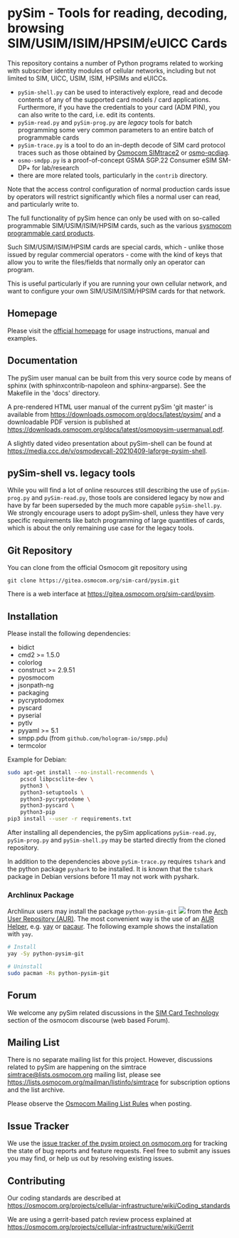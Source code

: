 pySim - Tools for reading, decoding, browsing SIM/USIM/ISIM/HPSIM/eUICC Cards
=============================================================================

This repository contains a number of Python programs related to working with
subscriber identity modules of cellular networks, including but not limited
to SIM, UICC, USIM, ISIM, HPSIMs and eUICCs.

* `pySim-shell.py` can be used to interactively explore, read and decode contents
  of any of the supported card models / card applications.  Furthermore, if
  you have the credentials to your card (ADM PIN), you can also write to the card,
  i.e. edit its contents.
* `pySim-read.py` and `pySim-prog.py` are _legacy_ tools for batch programming
  some very common parameters to an entire batch of programmable cards
* `pySim-trace.py` is a tool to do an in-depth decode of SIM card protocol traces
  such as those obtained by [Osmocom SIMtrace2](https://osmocom.org/projects/simtrace2/wiki)
  or [osmo-qcdiag](https://osmocom.org/projects/osmo-qcdiag/wiki).
* `osmo-smdpp.py` is a proof-of-concept GSMA SGP.22 Consumer eSIM SM-DP+ for lab/research
* there are more related tools, particularly in the `contrib` directory.

Note that the access control configuration of normal production cards
issue by operators will restrict significantly which files a normal
user can read, and particularly write to.

The full functionality of pySim hence can only be used with on so-called
programmable SIM/USIM/ISIM/HPSIM cards, such as the various
[sysmocom programmable card products](https://shop.sysmocom.de/SIM/).

Such SIM/USIM/ISIM/HPSIM cards are special cards, which - unlike those
issued by regular commercial operators - come with the kind of keys that
allow you to write the files/fields that normally only an operator can
program.

This is useful particularly if you are running your own cellular
network, and want to configure your own SIM/USIM/ISIM/HPSIM cards for
that network.


Homepage
--------

Please visit the [official homepage](https://osmocom.org/projects/pysim/wiki)
for usage instructions, manual and examples.


Documentation
-------------

The pySim user manual can be built from this very source code by means
of sphinx (with sphinxcontrib-napoleon and sphinx-argparse).  See the
Makefile in the 'docs' directory.

A pre-rendered HTML user manual of the current pySim 'git master' is
available from <https://downloads.osmocom.org/docs/latest/pysim/> and
a downloadable PDF version is published at
<https://downloads.osmocom.org/docs/latest/osmopysim-usermanual.pdf>.

A slightly dated video presentation about pySim-shell can be found at
<https://media.ccc.de/v/osmodevcall-20210409-laforge-pysim-shell>.


pySim-shell vs. legacy tools
----------------------------

While you will find a lot of online resources still describing the use of
`pySim-prog.py` and `pySim-read.py`, those tools are considered legacy by
now and have by far been superseded by the much more capable
`pySim-shell.py`.  We strongly encourage users to adopt pySim-shell, unless
they have very specific requirements like batch programming of large
quantities of cards, which is about the only remaining use case for the
legacy tools.


Git Repository
--------------

You can clone from the official Osmocom  git repository using
```
git clone https://gitea.osmocom.org/sim-card/pysim.git
```

There is a web interface at <https://gitea.osmocom.org/sim-card/pysim>.


Installation
------------

Please install the following dependencies:

 - bidict
 - cmd2 >= 1.5.0
 - colorlog
 - construct >= 2.9.51
 - pyosmocom
 - jsonpath-ng
 - packaging
 - pycryptodomex
 - pyscard
 - pyserial
 - pytlv
 - pyyaml >= 5.1
 - smpp.pdu (from `github.com/hologram-io/smpp.pdu`)
 - termcolor

Example for Debian:
```sh
sudo apt-get install --no-install-recommends \
	pcscd libpcsclite-dev \
	python3 \
	python3-setuptools \
	python3-pycryptodome \
	python3-pyscard \
	python3-pip
pip3 install --user -r requirements.txt
```

After installing all dependencies, the pySim applications ``pySim-read.py``, ``pySim-prog.py`` and ``pySim-shell.py`` may be started directly from the cloned repository.

In addition to the dependencies above ``pySim-trace.py`` requires ``tshark`` and the python package ``pyshark`` to be installed. It is known that the ``tshark`` package
in Debian versions before 11 may not work with pyshark.

### Archlinux Package

Archlinux users may install the package ``python-pysim-git``
[![](https://img.shields.io/aur/version/python-pysim-git)](https://aur.archlinux.org/packages/python-pysim-git)
from the [Arch User Repository (AUR)](https://aur.archlinux.org).
The most convenient way is the use of an [AUR Helper](https://wiki.archlinux.org/index.php/AUR_helpers),
e.g. [yay](https://aur.archlinux.org/packages/yay) or [pacaur](https://aur.archlinux.org/packages/pacaur).
The following example shows the installation with ``yay``.

```sh
# Install
yay -Sy python-pysim-git

# Uninstall
sudo pacman -Rs python-pysim-git
```


Forum
-----

We welcome any pySim related discussions in the
[SIM Card Technology](https://discourse.osmocom.org/c/sim-card-technology/)
section of the osmocom discourse (web based Forum).


Mailing List
------------

There is no separate mailing list for this project. However,
discussions related to pySim are happening on the simtrace
<simtrace@lists.osmocom.org> mailing list, please see
<https://lists.osmocom.org/mailman/listinfo/simtrace> for subscription
options and the list archive.

Please observe the [Osmocom Mailing List
Rules](https://osmocom.org/projects/cellular-infrastructure/wiki/Mailing_List_Rules)
when posting.

Issue Tracker
-------------

We use the [issue tracker of the pysim project on osmocom.org](https://osmocom.org/projects/pysim/issues) for
tracking the state of bug reports and feature requests.  Feel free to submit any issues you may find, or help
us out by resolving existing issues.


Contributing
------------

Our coding standards are described at
<https://osmocom.org/projects/cellular-infrastructure/wiki/Coding_standards>

We are using a gerrit-based patch review process explained at
<https://osmocom.org/projects/cellular-infrastructure/wiki/Gerrit>
